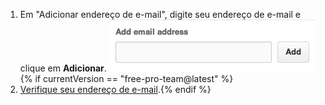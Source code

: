 1. Em "Adicionar endereço de e-mail", digite seu endereço de e-mail e clique em **Adicionar**. ![Email addition button](/assets/images/help/settings/add-email-address.png){% if currentVersion == "free-pro-team@latest" %}
2. [Verifique seu endereço de e-mail](/articles/verifying-your-email-address).{% endif %}
